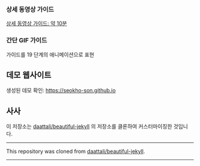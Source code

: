 ### 상세 동영상 가이드

[상세 동영상 가이드: 약 10분](https://www.youtube.com/watch?v=UgPZXxL2jSw)

### 간단 GIF 가이드

가이드를 19 단계의 애니메이션으로 표현

## 데모 웹사이트

생성된 데모 확인: https://seokho-son.github.io

## 사사

이 저장소는 [daattali/beautiful-jekyll](https://github.com/daattali/beautiful-jekyll) 의 저장소를 클론하여 커스터마이징한 것입니다.

---

This repository was cloned from [daattali/beautiful-jekyll](https://github.com/daattali/beautiful-jekyll).

---
